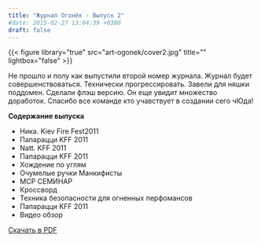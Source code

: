 ```yaml
---
title: "Журнал Огонёк - Выпуск 2"
#date: 2015-02-27 13:04:39 +0300
draft: false
---
```

{{< figure library="true" src="art-ogonek/cover2.jpg" title="" lightbox="false" >}}

Не прошло и полу как выпустили второй номер журнала.
Журнал будет совершенствоваться. Технически прогрессировать.
Завели для няшки поддомен. Сделали флэш версию. Он еще увидит множество доработок. Спасибо все команде кто учавствует в создании сего чЮда!

**Содержание выпуска**

- Ника. Kiev Fire Fest2011
- Папарацци KFF 2011
- Natt. KFF 2011
- Папарацци KFF 2011
- Хождение по углям
- Очумелые ручки Манкифисты
- MCP СЕМИНАР
- Кроссворд
- Техника безопасности для огненных перфомансов
- Папарацци KFF 2011
- Видео обзор

[Скачать в PDF](/files/Ogonek-Volume-2.pdf)
